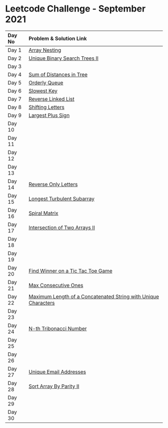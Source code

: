 # Leetcode Challenge - September 2021

| Day No | Problem & Solution Link |
| :--- | :--- |
| Day 1 | [Array Nesting](../../difficulty-based-problem-index/leetcode-medium/leetcode-565-array-nesting.md) |
| Day 2 | [Unique Binary Search Trees II](../../difficulty-based-problem-index/leetcode-medium/leetcode-95-unique-binary-search-trees-ii.md) |
| Day 3 |  |
| Day 4 | [Sum of Distances in Tree](../../difficulty-based-problem-index/leetcode-hard/leetcode-834-sum-of-distances-in-tree.md) |
| Day 5 | [Orderly Queue](../../difficulty-based-problem-index/leetcode-hard/leetcode-899-orderly-queue.md) |
| Day 6 | [Slowest Key](../../difficulty-based-problem-index/leetcode-easy/leetcode-1629-slowest-key.md) |
| Day 7 | [Reverse Linked List](../../difficulty-based-problem-index/leetcode-easy/leetcode-206-reverse-linked-list.md) |
| Day 8 | [Shifting Letters](../../difficulty-based-problem-index/leetcode-medium/leetcode-848-shifting-letters.md) |
| Day 9 | [Largest Plus Sign](../../difficulty-based-problem-index/leetcode-medium/leetcode-764-largest-plus-sign.md) |
| Day 10 |  |
| Day 11 |  |
| Day 12 |  |
| Day 13 |  |
| Day 14 | [Reverse Only Letters](../../difficulty-based-problem-index/leetcode-easy/leetcode-917-reverse-only-letters.md) |
| Day 15 | [Longest Turbulent Subarray](../../difficulty-based-problem-index/leetcode-medium/leetcode-978-longest-turbulent-subarray.md) |
| Day 16 | [Spiral Matrix](../../difficulty-based-problem-index/leetcode-medium/leetcode-54-spiral-matrix.md) |
| Day 17 | [Intersection of Two Arrays II](../../difficulty-based-problem-index/leetcode-easy/leetcode-350-intersection-of-two-array-ii.md) |
| Day 18 |  |
| Day 19 |  |
| Day 20 | [Find Winner on a Tic Tac Toe Game](../../difficulty-based-problem-index/leetcode-easy/leetcode-1275-find-winner-on-a-tic-tac-toe-game.md) |
| Day 21 | [Max Consecutive Ones](../../difficulty-based-problem-index/leetcode-easy/leetcode-485-max-consecutive-ones.md) |
| Day 22 | [Maximum Length of a Concatenated String with Unique Characters](../../difficulty-based-problem-index/leetcode-medium/leetcode-1239-maximum-length-of-a-concatenated-string-with-unique-characters.md) |
| Day 23 |  |
| Day 24 | [N-th Tribonacci Number](../../difficulty-based-problem-index/leetcode-easy/leetcode-1137-n-th-tribonacci-number.md) |
| Day 25 |  |
| Day 26 |  |
| Day 27 | [Unique Email Addresses](../../difficulty-based-problem-index/leetcode-easy/leetcode-929-unique-email-addresses.md) |
| Day 28 | [Sort Array By Parity II](../../difficulty-based-problem-index/leetcode-easy/leetcode-922-sort-array-by-parity-ii.md) |
| Day 29 |  |
| Day 30 |  |

